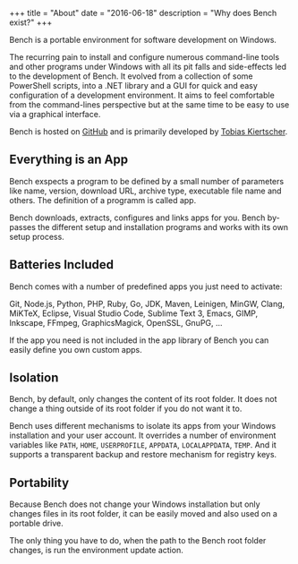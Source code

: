 +++
title = "About"
date = "2016-06-18"
description = "Why does Bench exist?"
+++

Bench is a portable environment for software development on Windows.

The recurring pain to install and configure numerous command-line tools
and other programs under Windows with all its pit falls and side-effects
led to the development of Bench.
It evolved from a collection of some PowerShell scripts, into a .NET library
and a GUI for quick and easy configuration of a development environment.
It aims to feel comfortable from the command-lines perspective but
at the same time to be easy to use via a graphical interface.

Bench is hosted on [GitHub](https://github.com/mastersign/bench/)
and is primarily developed by [Tobias Kiertscher](http://www.mastersign.de/).

## Everything is an App
Bench exspects a program to be defined by a small number of parameters
like name, version, download URL, archive type, executable file name and others.
The definition of a programm is called app.

Bench downloads, extracts, configures and links apps for you.
Bench by-passes the different setup and installation programs and works with
its own setup process.

## Batteries Included
Bench comes with a number of predefined apps you just need to activate:

Git, Node.js, Python, PHP, Ruby, Go, JDK, Maven, Leinigen, MinGW, Clang, MiKTeX,
Eclipse, Visual Studio Code, Sublime Text 3, Emacs, GIMP, Inkscape,
FFmpeg, GraphicsMagick, OpenSSL, GnuPG, ...

If the app you need is not included in the app library of Bench you can easily
define you own custom apps.

## Isolation
Bench, by default, only changes the content of its root folder.
It does not change a thing outside of its root folder if you do not want it to. 

Bench uses different mechanisms to isolate its apps from your Windows installation
and your user account.
It overrides a number of environment variables like
`PATH`, `HOME`, `USERPROFILE`, `APPDATA`, `LOCALAPPDATA`, `TEMP`.
And it supports a transparent backup and restore mechanism for registry keys.

## Portability
Because Bench does not change your Windows installation but only changes files
in its root folder, it can be easily moved and also used on a portable drive.

The only thing you have to do, when the path to the Bench root folder changes,
is run the environment update action.
